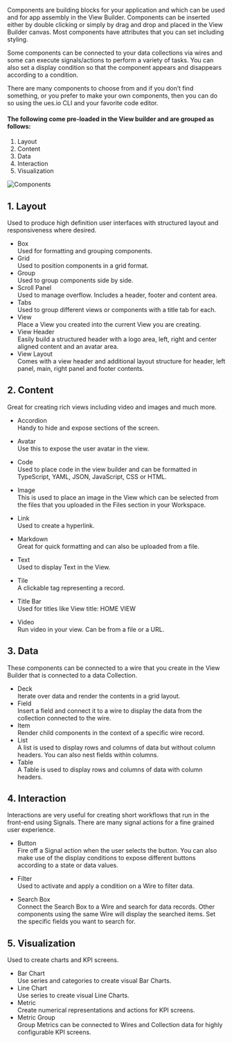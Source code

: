 Components are building blocks for your application and which can be used and for app assembly in the View Builder. Components can be inserted either by double clicking or simply by drag and drop and placed in the View Builder canvas. Most components have attributes that you can set including styling.

Some components can be connected to your data collections via wires and some can execute signals/actions to perform a variety of tasks. You can also set a display condition so that the component appears and disappears according to a condition.

There are many components to choose from and if you don’t find something, or you prefer to make your own components, then you can do so using the ues.io CLI and your favorite code editor.

#### The following come pre-loaded in the View builder and are grouped as follows:

1. Layout
2. Content
3. Data
4. Interaction
5. Visualization

![Components](./image1.png "Components")

## 1. Layout

Used to produce high definition user interfaces with structured layout and responsiveness where desired.

- Box  
  Used for formatting and grouping components.
- Grid  
  Used to position components in a grid format.
- Group  
  Used to group components side by side.
- Scroll Panel  
  Used to manage overflow. Includes a header, footer and content area.
- Tabs  
  Used to group different views or components with a title tab for each.
- View  
  Place a View you created into the current View you are creating.
- View Header  
  Easily build a structured header with a logo area, left, right and center aligned content and an avatar area.
- View Layout  
   Comes with a view header and additional layout structure for header, left panel, main, right panel and footer contents.

## 2. Content

Great for creating rich views including video and images and much more.

- Accordion  
  Handy to hide and expose sections of the screen.

- Avatar  
  Use this to expose the user avatar in the view.

- Code  
  Used to place code in the view builder and can be formatted in TypeScript, YAML, JSON, JavaScript, CSS or HTML.
- Image  
  This is used to place an image in the View which can be selected from the files that you uploaded in the Files section in your Workspace.
- Link  
  Used to create a hyperlink.
- Markdown  
  Great for quick formatting and can also be uploaded from a file.
- Text  
  Used to display Text in the View.
- Tile  
  A clickable tag representing a record.
- Title Bar  
  Used for titles like View title: HOME VIEW
- Video  
   Run video in your view. Can be from a file or a URL.

## 3. Data

These components can be connected to a wire that you create in the View Builder that is connected to a data Collection.

- Deck  
  Iterate over data and render the contents in a grid layout.
- Field  
  Insert a field and connect it to a wire to display the data from the collection connected to the wire.
- Item  
  Render child components in the context of a specific wire record.
- List  
  A list is used to display rows and columns of data but without column headers. You can also nest fields within columns.
- Table  
  A Table is used to display rows and columns of data with column headers.

## 4. Interaction

Interactions are very useful for creating short workflows that run in the front-end using Signals. There are many signal actions for a fine grained user experience.

- Button  
  Fire off a Signal action when the user selects the button. You can also make use of the display conditions to expose different buttons according to a state or data values.

- Filter  
  Used to activate and apply a condition on a Wire to filter data.
- Search Box  
  Connect the Search Box to a Wire and search for data records. Other components using the same Wire will display the searched items. Set the specific fields you want to search for.

## 5. Visualization

Used to create charts and KPI screens.

- Bar Chart  
  Use series and categories to create visual Bar Charts.
- Line Chart  
  Use series to create visual Line Charts.
- Metric  
  Create numerical representations and actions for KPI screens.
- Metric Group  
  Group Metrics can be connected to Wires and Collection data for highly configurable KPI screens.
